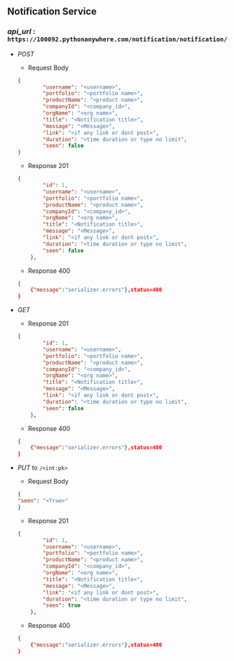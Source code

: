 ## Notification Service

### *api_url* : `https://100092.pythonanywhere.com/notification/notification/`

- *POST*


    - Request Body

    ```json
    {
            "username": "<username>",
            "portfolio": "<portfolio name>",
            "productName": "<product name>",
            "companyId": "<company_id>",
            "orgName": "<org name>",
            "title": "<Notification title>",
            "message": "<Message>",
            "link": "<if any link or dont post>",
            "duration": "<time duration or type no limit",
            "seen": false
    }

    ```

    - Response 201

    ```json
    {
            "id": 1,
            "username": "<username>",
            "portfolio": "<portfolio name>",
            "productName": "<product name>",
            "companyId": "<company_id>",
            "orgName": "<org name>",
            "title": "<Notification title>",
            "message": "<Message>",
            "link": "<if any link or dont post>",
            "duration": "<time duration or type no limit",
            "seen": false
        },
    ```
    - Response 400

    ```json
    {
        {"message":"serializer.errors"},status=400
    }
    ```

- *GET*

    - Response 201

    ```json
    {
            "id": 1,
            "username": "<username>",
            "portfolio": "<portfolio name>",
            "productName": "<product name>",
            "companyId": "<company_id>",
            "orgName": "<org name>",
            "title": "<Notification title>",
            "message": "<Message>",
            "link": "<if any link or dont post>",
            "duration": "<time duration or type no limit",
            "seen": false
        },
    ```

    - Response 400

    ```json
    {
        {"message":"serializer.errors"},status=400
    }
    ```

- *PUT* to `/<int:pk>`
    - Request Body

    ```json
    {
    "seen": "<True>"
    }
    ```

    - Response 201

    ```json
    {
            "id": 1,
            "username": "<username>",
            "portfolio": "<portfolio name>",
            "productName": "<product name>",
            "companyId": "<company_id>",
            "orgName": "<org name>",
            "title": "<Notification title>",
            "message": "<Message>",
            "link": "<if any link or dont post>",
            "duration": "<time duration or type no limit",
            "seen": true
        },
    ```

    - Response 400

    ```json
    {
        {"message":"serializer.errors"},status=400
    }
    ```